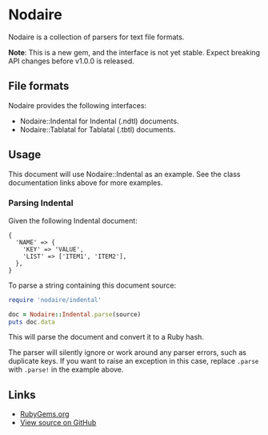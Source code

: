 # Nodaire

Nodaire is a collection of parsers for text file formats.

__Note__: This is a new gem, and the interface is not yet stable.
Expect breaking API changes before v1.0.0 is released.

## File formats

Nodaire provides the following interfaces:

  - Nodaire::Indental for Indental (.ndtl) documents.
  - Nodaire::Tablatal for Tablatal (.tbtl) documents.

## Usage

This document will use Nodaire::Indental as an example.
See the class documentation links above for more examples.

### Parsing Indental

Given the following Indental document:

```
{
  'NAME' => {
    'KEY' => 'VALUE',
    'LIST' => ['ITEM1', 'ITEM2'],
  },
}
```

To parse a string containing this document source:

```ruby
require 'nodaire/indental'

doc = Nodaire::Indental.parse(source)
puts doc.data
```

This will parse the document and convert it to a Ruby hash.

The parser will silently ignore or work around any parser errors, such as
duplicate keys. If you want to raise an exception in this case, replace
`.parse` with `.parse!` in the example above.

<!-- ### Generating Indental -->

## Links

  - [RubyGems.org](https://rubygems.org/gems/nodaire)
  - [View source on GitHub](https://github.com/ljcooke/nodaire)
